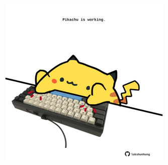 <!-- built at 09/10/2024, 21:00:40 UTC -->
<p align="center">
  <img width="500" height="500" src="./ReadmeImage.svg">
</p>
